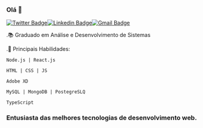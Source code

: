 ### Olá 👋
<p><a href="https://twitter.com/SilveiraPires1" rel="nofollow"><img src="https://camo.githubusercontent.com/9e9ab445b11f8635869f7ff08ca9486a70b9e5a9/68747470733a2f2f696d672e736869656c64732e696f2f62616467652f2d4064696565676f73662d3636333363633f7374796c653d666c61742d737175617265266c6162656c436f6c6f723d363633336363266c6f676f3d74776974746572266c6f676f436f6c6f723d7768697465266c696e6b3d68747470733a2f2f747769747465722e636f6d2f64696565676f7366" alt="Twitter Badge" data-canonical-src="https://img.shields.io/badge/-@dieegosf-6633cc?style=flat-square&amp;labelColor=6633cc&amp;logo=twitter&amp;logoColor=white&amp;link=https://twitter.com/dieegosf" style="max-width:100%;"></a><a href="https://www.linkedin.com/in/mateus-silveira-b91155172/" rel="nofollow"><img src="https://camo.githubusercontent.com/796934540b7a1a48b6bb32a4a3889a5fd18cd3cb/68747470733a2f2f696d672e736869656c64732e696f2f62616467652f2d446965676f2532304665726e616e6465732d3636333363633f7374796c653d666c61742d737175617265266c6f676f3d4c696e6b6564696e266c6f676f436f6c6f723d7768697465266c696e6b3d68747470733a2f2f7777772e6c696e6b6564696e2e636f6d2f696e2f646965676f2d736368656c6c2d6665726e616e6465732f" alt="Linkedin Badge" data-canonical-src="https://img.shields.io/badge/-Diego%20Fernandes-6633cc?style=flat-square&amp;logo=Linkedin&amp;logoColor=white&amp;link=https://www.linkedin.com/in/diego-schell-fernandes/" style="max-width:100%;"></a><a href="mailto:mateus.dev.ti@gmail.com"><img src="https://camo.githubusercontent.com/e3ce458755e636f3dd5ca6064f403abf45c86594/68747470733a2f2f696d672e736869656c64732e696f2f62616467652f2d646965676f2e736368656c6c2e6640676d61696c2e636f6d2d3636333363633f7374796c653d666c61742d737175617265266c6f676f3d476d61696c266c6f676f436f6c6f723d7768697465266c696e6b3d6d61696c746f3a646965676f2e736368656c6c2e6640676d61696c2e636f6d" alt="Gmail Badge" data-canonical-src="https://img.shields.io/badge/-diego.schell.f@gmail.com-6633cc?style=flat-square&amp;logo=Gmail&amp;logoColor=white&amp;link=mailto:diego.schell.f@gmail.com" style="max-width:100%;"></a></p>
.📚 Graduado em Análise e Desenvolvimento de Sistemas

.🌱 Principais Habilidades: 

    Node.js | React.js
  
    HTML | CSS | JS
    
    Adobe XD
  
    MySQL | MongoDB | PostegreSLQ
    
    TypeScript


### Entusiasta das melhores tecnologias de desenvolvimento web.
